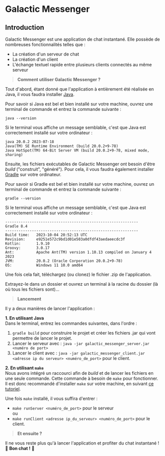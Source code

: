 # Galactic Messenger

## Introduction

Galactic Messenger est une application de chat instantané. Elle possède de nombreuses fonctionnalités telles que :
- La création d'un serveur de chat
- La création d'un client
- L'échange textuel rapide entre plusieurs clients connectés au même serveur

> **Comment utiliser Galactic Messenger ?**

Tout d'abord, étant donné que l'application à entièrement été réalisée en Java, il vous faudra installer [Java](https://www.java.com/fr/download/).

Pour savoir si Java est bel et bien installé sur votre machine, ouvrez une terminal de commande et entrez la commande suivante :

`java --version`

Si le terminal vous affiche un message semblable, c'est que Java est correctement installé sur votre ordinateur :

`java 20.0.2 2023-07-18`\
`Java(TM) SE Runtime Environment (build 20.0.2+9-78)`\
`Java HotSpot(TM) 64-Bit Server VM (build 20.0.2+9-78, mixed mode, sharing)`

Ensuite, les fichiers exécutables de Galactic Messenger ont besoin d'être *build* ("construit", "généré"). Pour cela, il vous faudra également installer [Gradle](https://gradle.org/install/) sur votre ordinateur.

Pour savoir si Gradle est bel et bien installé sur votre machine, ouvrez un terminal de commande et entrez la commande suivante :

`gradle --version`

Si le terminal vous affiche un message semblable, c'est que Java est correctement installé sur votre ordinateur :

`------------------------------------------------------------`\
`Gradle 8.4`\
`------------------------------------------------------------`\
`Build time:   2023-10-04 20:52:13 UTC`\
`Revision:     e9251e572c9bd1d01e503a0dfdf43aedaeecdc3f`\
`Kotlin:       1.9.10`\
`Groovy:       3.0.17`\
`Ant:          Apache Ant(TM) version 1.10.13 compiled on January 4 2023`\
`JVM:          20.0.2 (Oracle Corporation 20.0.2+9-78)`\
`OS:           Windows 11 10.0 amd64`

Une fois cela fait, téléchargez (ou clonez) le fichier .zip de l'application.

Extrayez-le dans un dossier et ouvrez un terminal à la racine du dossier (là où tous les fichiers sont)...

> **Lancement**

Il y a deux manières de lancer l'application :

**1. En utilisant Java**\
Dans le terminal, entrez les commandes suivantes, dans l'ordre :

1. `gradle build` pour construire le projet et créer les fichiers .jar qui vont permettre de lancer le projet.
2. Lancer le serveur avec : `java -jar galactic_messenger_server.jar <numéro de port>`
3. Lancer le client avec : `java -jar galactic_messenger_client.jar <adresse ip du serveur> <numéro_de_port>` pour le client.

**2. En utilisant `make`**\
Nous avons intégré un raccourci afin de *build* et de lancer les fichiers en une seule commande. Cette commande à besoin de `make` pour fonctionner. Il est donc recommandé d'installer `make` sur votre machine, en suivant [ce tutoriel](https://stackoverflow.com/a/32127632/17311396).

Une fois `make` installé, il vous suffira d'entrer :
- `make runServer <numéro_de_port>` pour le serveur\
ou
- `make runClient <adresse ip_du_serveur> <numéro_de_port>` pour le client.

> **Et ensuite ?**

Il ne vous reste plus qu'à lancer l'application et profiter du chat instantané ! 🚀 **Bon chat !** 🚀